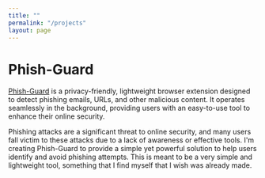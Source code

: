 ```yaml
---
title: ""
permalink: "/projects"
layout: page
---
```


# Phish-Guard

[Phish-Guard](https://github.com/IlmHe/Phish-Guard) is a privacy-friendly, lightweight browser extension designed to detect phishing emails, URLs, and other malicious content. It operates seamlessly in the background, providing users with an easy-to-use tool to enhance their online security.  

Phishing attacks are a significant threat to online security, and many users fall victim to these attacks due to a lack of awareness or effective tools. I'm creating Phish-Guard to provide a simple yet powerful solution to help users identify and avoid phishing attempts. This is meant to be a very simple and lightweight tool, something that I find myself that I wish was already made.  
